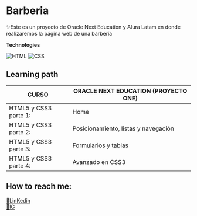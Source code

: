 # Barberia

<!--
**EvelynDevia29/EvelynDevia29** is a ✨ _special_ ✨ repository because its `README.md` (this file) appears on your GitHub profile.

Here are some ideas to get you started:

- 🔭 I’m currently working on ...
- 🌱 I’m currently learning ...
- 👯 I’m looking to collaborate on ...
- 🤔 I’m looking for help with ...
- 💬 Ask me about ...
- 📫 How to reach me: ...
- 😄 Pronouns: ...
- ⚡ Fun fact: ...
-->
✨Este es un proyecto de Oracle Next Education y Alura Latam en donde realizaremos la página web de una barbería


__Technologies__

![HTML](https://img.shields.io/badge/HTML5-orange)
![CSS](https://img.shields.io/badge/CSS-green)




## __Learning path__


**CURSO** | **ORACLE NEXT EDUCATION (PROYECTO ONE)**
----------|------------------------
HTML5 y CSS3 parte 1: |Home 
HTML5 y CSS3 parte 2:|Posicionamiento, listas y navegación
HTML5 y CSS3 parte 3:|Formularios y tablas
HTML5 y CSS3 parte 4:|Avanzado en CSS3


## __How to reach me:__

[🔗LinKedin](https://www.linkedin.com/in/evelyn-quevedo-devia-a9472989/)  
[🔗IG](https://www.instagram.com/evelyn_quevedo/) 
